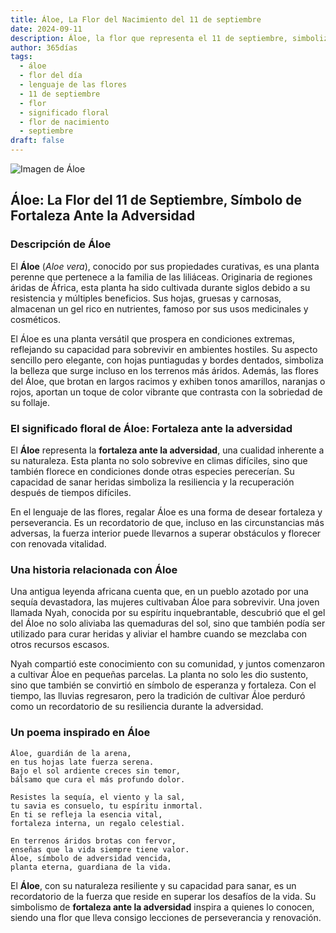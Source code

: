 ```yaml
---
title: Áloe, La Flor del Nacimiento del 11 de septiembre
date: 2024-09-11
description: Áloe, la flor que representa el 11 de septiembre, simboliza Fortaleza ante la adversidad. Descubre su fascinante historia, significado en el lenguaje de las flores y una poesía que celebra su belleza.
author: 365días
tags:
  - áloe
  - flor del día
  - lenguaje de las flores
  - 11 de septiembre
  - flor
  - significado floral
  - flor de nacimiento
  - septiembre
draft: false
---
```



![Imagen de Áloe](https://cdn.pixabay.com/photo/2018/04/15/23/38/aloe-vera-3323199_1280.jpg#center)


## Áloe: La Flor del 11 de Septiembre, Símbolo de Fortaleza Ante la Adversidad

### Descripción de Áloe

El **Áloe** (_Aloe vera_), conocido por sus propiedades curativas, es una planta perenne que pertenece a la familia de las liliáceas. Originaria de regiones áridas de África, esta planta ha sido cultivada durante siglos debido a su resistencia y múltiples beneficios. Sus hojas, gruesas y carnosas, almacenan un gel rico en nutrientes, famoso por sus usos medicinales y cosméticos.

El Áloe es una planta versátil que prospera en condiciones extremas, reflejando su capacidad para sobrevivir en ambientes hostiles. Su aspecto sencillo pero elegante, con hojas puntiagudas y bordes dentados, simboliza la belleza que surge incluso en los terrenos más áridos. Además, las flores del Áloe, que brotan en largos racimos y exhiben tonos amarillos, naranjas o rojos, aportan un toque de color vibrante que contrasta con la sobriedad de su follaje.

### El significado floral de Áloe: Fortaleza ante la adversidad

El **Áloe** representa la **fortaleza ante la adversidad**, una cualidad inherente a su naturaleza. Esta planta no solo sobrevive en climas difíciles, sino que también florece en condiciones donde otras especies perecerían. Su capacidad de sanar heridas simboliza la resiliencia y la recuperación después de tiempos difíciles.

En el lenguaje de las flores, regalar Áloe es una forma de desear fortaleza y perseverancia. Es un recordatorio de que, incluso en las circunstancias más adversas, la fuerza interior puede llevarnos a superar obstáculos y florecer con renovada vitalidad.

### Una historia relacionada con Áloe

Una antigua leyenda africana cuenta que, en un pueblo azotado por una sequía devastadora, las mujeres cultivaban Áloe para sobrevivir. Una joven llamada Nyah, conocida por su espíritu inquebrantable, descubrió que el gel del Áloe no solo aliviaba las quemaduras del sol, sino que también podía ser utilizado para curar heridas y aliviar el hambre cuando se mezclaba con otros recursos escasos.

Nyah compartió este conocimiento con su comunidad, y juntos comenzaron a cultivar Áloe en pequeñas parcelas. La planta no solo les dio sustento, sino que también se convirtió en símbolo de esperanza y fortaleza. Con el tiempo, las lluvias regresaron, pero la tradición de cultivar Áloe perduró como un recordatorio de su resiliencia durante la adversidad.

### Un poema inspirado en Áloe

```
Áloe, guardián de la arena,  
en tus hojas late fuerza serena.  
Bajo el sol ardiente creces sin temor,  
bálsamo que cura el más profundo dolor.

Resistes la sequía, el viento y la sal,  
tu savia es consuelo, tu espíritu inmortal.  
En ti se refleja la esencia vital,  
fortaleza interna, un regalo celestial.

En terrenos áridos brotas con fervor,  
enseñas que la vida siempre tiene valor.  
Áloe, símbolo de adversidad vencida,  
planta eterna, guardiana de la vida.
```

El **Áloe**, con su naturaleza resiliente y su capacidad para sanar, es un recordatorio de la fuerza que reside en superar los desafíos de la vida. Su simbolismo de **fortaleza ante la adversidad** inspira a quienes lo conocen, siendo una flor que lleva consigo lecciones de perseverancia y renovación.


